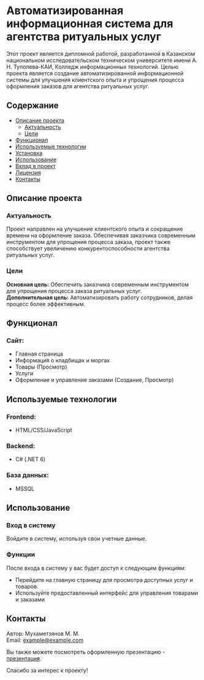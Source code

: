 # Автоматизированная информационная система для агентства ритуальных услуг

Этот проект является дипломной работой, разработанной в Казанском национальном исследовательском техническом университете имени А. Н. Туполева-КАИ, Колледж информационных технологий. Целью проекта является создание автоматизированной информационной системы для улучшения клиентского опыта и упрощения процесса оформления заказов для агентства ритуальных услуг.

## Содержание
- [Описание проекта](#описание-проекта)
  - [Актуальность](#актуальность)
  - [Цели](#цели)
- [Функционал](#функционал)
- [Используемые технологии](#используемые-технологии)
- [Установка](#установка)
- [Использование](#использование)
- [Вклад в проект](#вклад-в-проект)
- [Лицензия](#лицензия)
- [Контакты](#контакты)

## Описание проекта

### Актуальность
Проект направлен на улучшение клиентского опыта и сокращение времени на оформление заказа. Обеспечивая заказчика современным инструментом для упрощения процесса заказа, проект также способствует увеличению конкурентоспособности агентства ритуальных услуг.

### Цели
**Основная цель:** Обеспечить заказчика современным инструментом для упрощения процесса заказа ритуальных услуг.  
**Дополнительная цель:** Автоматизировать работу сотрудников, делая процесс более эффективным.

## Функционал

### Сайт:
- Главная страница
- Информация о кладбищах и моргах
- Товары (Просмотр)
- Услуги
- Оформление и управление заказами (Создание, Просмотр)

## Используемые технологии

### Frontend:
- HTML/CSS/JavaScript

### Backend:
- C# (.NET 6)

### База данных:
- MSSQL

## Использование

### Вход в систему
Войдите в систему, используя свои учетные данные.

### Функции
После входа в систему у вас будет доступ к следующим функциям:
- Перейдите на главную страницу для просмотра доступных услуг и товаров.
- Используйте предоставленный интерфейс для управления товарами и заказами

## Контакты

Автор: Мухаметзянов М. М.  
Email: [example@example.com](mailto:marat-559@mail.ru)  

Вы также можете посмотреть оформленную презентацию - [презентация](https://docs.google.com/presentation/d/1rEwesXXxsNGDaacDnRo-sFgt9IqoDgg-/edit?usp=drive_web&ouid=109764034149785971408&rtpof=true).

Спасибо за интерес к проекту!
